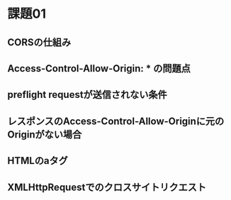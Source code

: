 # 課題01

## CORSの仕組み

## Access-Control-Allow-Origin: * の問題点

## preflight requestが送信されない条件

## レスポンスのAccess-Control-Allow-Originに元のOriginがない場合

## HTMLのaタグ

## XMLHttpRequestでのクロスサイトリクエスト
